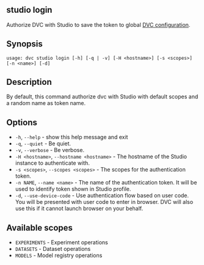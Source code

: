 ## studio login

Authorize DVC with Studio to save the token to global [DVC configuration].

[dvc configuration]:
  /doc/user-guide/project-structure/configuration#config-file-locations

## Synopsis

```usage
usage: dvc studio login [-h] [-q | -v] [-H <hostname>] [-s <scopes>] [-n <name>] [-d]
```

## Description

By default, this command authorize dvc with Studio with default scopes and a
random name as token name.

## Options

- `-h`, `--help` - show this help message and exit
- `-q`, `--quiet` - Be quiet.
- `-v`, `--verbose` - Be verbose.
- `-H <hostname>`, `--hostname <hostname>` - The hostname of the Studio instance
  to authenticate with.
- `-s <scopes>`, `--scopes <scopes>` - The scopes for the authentication token.
- `-n NAME`, `--name <name>` - The name of the authentication token. It will be
  used to identify token shown in Studio profile.
- `-d`, `--use-device-code` - Use authentication flow based on user code. You
  will be presented with user code to enter in browser. DVC will also use this
  if it cannot launch browser on your behalf.

## Available scopes

- `EXPERIMENTS` - Experiment operations
- `DATASETS` - Dataset operations
- `MODELS` - Model registry operations
